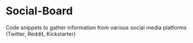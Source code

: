 # Social-Board
Code snippets to gather information from various social media platforms (Twitter, Reddit, Kickstarter)
